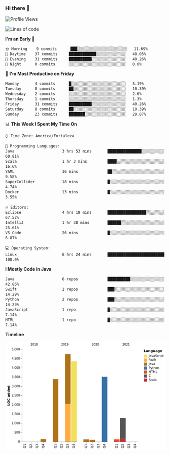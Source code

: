 ### Hi there 👋

<!--
**samuelpsouza/samuelpsouza** is a ✨ _special_ ✨ repository because its `README.md` (this file) appears on your GitHub profile.

Here are some ideas to get you started:

- 🔭 I’m currently working on ...
- 🌱 I’m currently learning ...
- 👯 I’m looking to collaborate on ...
- 🤔 I’m looking for help with ...
- 💬 Ask me about ...
- 📫 How to reach me: ...
- 😄 Pronouns: ...
- ⚡ Fun fact: ...
-->

<!--START_SECTION:waka-->
![Profile Views](http://img.shields.io/badge/Profile%20Views-96-blue)

![Lines of code](https://img.shields.io/badge/From%20Hello%20World%20I%27ve%20Written-17765%20lines%20of%20code-blue)

**I'm an Early 🐤** 

```text
🌞 Morning    9 commits      ███░░░░░░░░░░░░░░░░░░░░░░   11.69% 
🌆 Daytime    37 commits     ████████████░░░░░░░░░░░░░   48.05% 
🌃 Evening    31 commits     ██████████░░░░░░░░░░░░░░░   40.26% 
🌙 Night      0 commits      ░░░░░░░░░░░░░░░░░░░░░░░░░   0.0%

```
📅 **I'm Most Productive on Friday** 

```text
Monday       4 commits      █░░░░░░░░░░░░░░░░░░░░░░░░   5.19% 
Tuesday      8 commits      ██░░░░░░░░░░░░░░░░░░░░░░░   10.39% 
Wednesday    2 commits      ░░░░░░░░░░░░░░░░░░░░░░░░░   2.6% 
Thursday     1 commits      ░░░░░░░░░░░░░░░░░░░░░░░░░   1.3% 
Friday       31 commits     ██████████░░░░░░░░░░░░░░░   40.26% 
Saturday     8 commits      ██░░░░░░░░░░░░░░░░░░░░░░░   10.39% 
Sunday       23 commits     ███████░░░░░░░░░░░░░░░░░░   29.87%

```


📊 **This Week I Spent My Time On** 

```text
⌚︎ Time Zone: America/Fortaleza

💬 Programming Languages: 
Java                     3 hrs 53 mins       ███████████████░░░░░░░░░░   60.81% 
Scala                    1 hr 3 mins         ████░░░░░░░░░░░░░░░░░░░░░   16.6% 
YAML                     36 mins             ██░░░░░░░░░░░░░░░░░░░░░░░   9.58% 
SuperCollider            18 mins             █░░░░░░░░░░░░░░░░░░░░░░░░   4.74% 
Docker                   13 mins             █░░░░░░░░░░░░░░░░░░░░░░░░   3.55%

🔥 Editors: 
Eclipse                  4 hrs 19 mins       █████████████████░░░░░░░░   67.52% 
IntelliJ                 1 hr 38 mins        ██████░░░░░░░░░░░░░░░░░░░   25.61% 
VS Code                  26 mins             █░░░░░░░░░░░░░░░░░░░░░░░░   6.87%

💻 Operating System: 
Linux                    6 hrs 24 mins       █████████████████████████   100.0%

```

**I Mostly Code in Java** 

```text
Java                     6 repos             ██████████░░░░░░░░░░░░░░░   42.86% 
Swift                    2 repos             ███░░░░░░░░░░░░░░░░░░░░░░   14.29% 
Python                   2 repos             ███░░░░░░░░░░░░░░░░░░░░░░   14.29% 
JavaScript               1 repo              █░░░░░░░░░░░░░░░░░░░░░░░░   7.14% 
HTML                     1 repo              █░░░░░░░░░░░░░░░░░░░░░░░░   7.14%

```


**Timeline**

![Chart not found](https://raw.githubusercontent.com/samuelpsouza/samuelpsouza/main/charts/bar_graph.png) 


<!--END_SECTION:waka-->